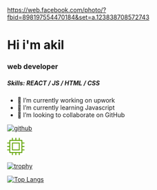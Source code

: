 https://web.facebook.com/photo/?fbid=898197554470184&set=a.123838708572743

# Hi i'm akil
### web developer 



##### Skills: REACT / JS / HTML / CSS

- 🔭 I’m currently working on upwork 
- 🌱 I’m currently learning Javascript  
- 👯 I’m looking to collaborate on GitHub  


[<img src='https://cdn.jsdelivr.net/npm/simple-icons@3.0.1/icons/github.svg' alt='github' height='40'>](https://github.com/mruakil)  

<a href='https://docs.github.com/en/developers'><img src='https://raw.githubusercontent.com/acervenky/animated-github-badges/master/assets/devbadge.gif' width='40' height='40'></a> 

[![trophy](https://github-profile-trophy.vercel.app/?username=mruakil)](https://github.com/ryo-ma/github-profile-trophy)

[![Top Langs](https://github-readme-stats.vercel.app/api/top-langs/?username=mruakil)](https://github.com/anuraghazra/github-readme-stats)

